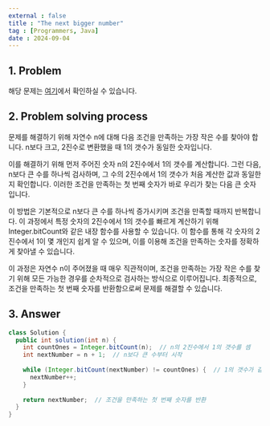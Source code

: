 ```yaml
---
external : false
title : "The next bigger number"
tag : [Programmers, Java]
date : 2024-09-04
---
```


## 1. Problem

해당 문제는 [여기](https://school.programmers.co.kr/learn/courses/30/lessons/12911)에서 확인하실 수 있습니다.

## 2. Problem solving process

문제를 해결하기 위해 자연수 n에 대해 다음 조건을 만족하는 가장 작은 수를 찾아야 합니다. n보다 크고, 2진수로 변환했을 때 1의 갯수가 동일한 숫자입니다.

이를 해결하기 위해 먼저 주어진 숫자 n의 2진수에서 1의 갯수를 계산합니다. 그런 다음, n보다 큰 수를 하나씩 검사하며, 그 수의 2진수에서 1의 갯수가 처음 계산한 값과 동일한지 확인합니다. 이러한 조건을 만족하는 첫 번째 숫자가 바로 우리가 찾는 다음 큰 숫자입니다.

이 방법은 기본적으로 n보다 큰 수를 하나씩 증가시키며 조건을 만족할 때까지 반복합니다. 이 과정에서 특정 숫자의 2진수에서 1의 갯수를 빠르게 계산하기 위해 Integer.bitCount와 같은 내장 함수를 사용할 수 있습니다. 이 함수를 통해 각 숫자의 2진수에서 1이 몇 개인지 쉽게 알 수 있으며, 이를 이용해 조건을 만족하는 숫자를 정확하게 찾아낼 수 있습니다.

이 과정은 자연수 n이 주어졌을 때 매우 직관적이며, 조건을 만족하는 가장 작은 수를 찾기 위해 모든 가능한 경우를 순차적으로 검사하는 방식으로 이루어집니다. 최종적으로, 조건을 만족하는 첫 번째 숫자를 반환함으로써 문제를 해결할 수 있습니다.

## 3. Answer

```java
class Solution {
  public int solution(int n) {
    int countOnes = Integer.bitCount(n);  // n의 2진수에서 1의 갯수를 셈
    int nextNumber = n + 1;  // n보다 큰 수부터 시작
    
    while (Integer.bitCount(nextNumber) != countOnes) {  // 1의 갯수가 같을 때까지 반복
      nextNumber++;
    }
    
    return nextNumber;  // 조건을 만족하는 첫 번째 숫자를 반환
  }
}
```
